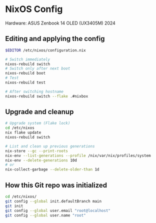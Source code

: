 # NixOS Config

Hardware: ASUS Zenbook 14 OLED (UX3405M) 2024

## Editing and applying the config

```bash
$EDITOR /etc/nixos/configuration.nix

# Switch immediately
nixos-rebuild switch
# Switch only after next boot
nixos-rebuild boot
# Test
nixos-rebuild test

# After switching hostname
nixos-rebuild switch --flake .#nixbox
```

## Upgrade and cleanup

```bash
# Upgrade system (Flake lock)
cd /etc/nixos
nix flake update
nixos-rebuild switch

# List and clean up previous generations
nix-store --gc --print-roots
nix-env --list-generations --profile /nix/var/nix/profiles/system
nix-env --delete-generations 10d
# or
nix-collect-garbage --delete-older-than 1d
```

## How this Git repo was initialized

```bash
cd /etc/nixos/
git config --global init.defaultBranch main
git init
git config --global user.email "root@localhost"
git config --global user.name "root"
```
